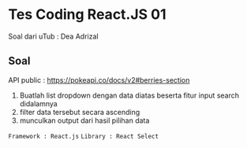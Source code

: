 # Tes Coding React.JS 01

Soal dari uTub : Dea Adrizal

## Soal

API public : https://pokeapi.co/docs/v2#berries-section

1. Buatlah list dropdown dengan data diatas beserta fitur input search didalamnya
2. filter data tersebut secara ascending
3. munculkan output dari hasil pilihan data

`Framework : React.js`
`Library : React Select`
